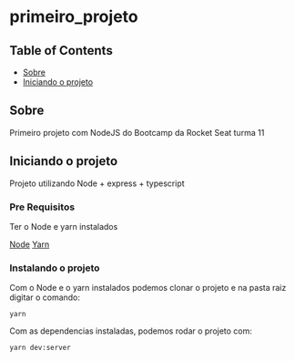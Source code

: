 # primeiro_projeto

## Table of Contents

- [Sobre](#about)
- [Iniciando o projeto](#getting_started)

## Sobre <a name = "about"></a>

Primeiro projeto com NodeJS do Bootcamp da Rocket Seat turma 11

## Iniciando o projeto <a name = "getting_started"></a>

Projeto utilizando Node + express + typescript

### Pre Requisitos

Ter o Node e yarn instalados

[Node](https://nodejs.org/en/)
[Yarn](https://yarnpkg.com/)

### Instalando o projeto

Com o Node e o yarn instalados podemos clonar o projeto e na pasta raiz digitar o comando:

```
yarn
```

Com as dependencias instaladas, podemos rodar o projeto com:
```
yarn dev:server
```


